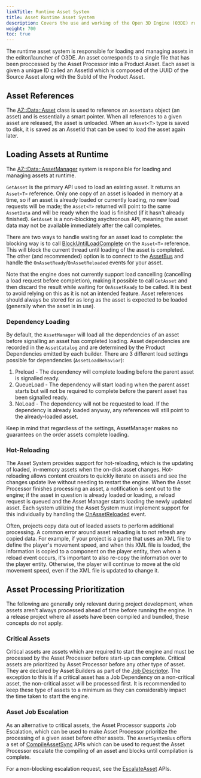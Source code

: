 ```yaml
---
linkTitle: Runtime Asset System
title: Asset Runtime Asset System
description: Covers the use and working of the Open 3D Engine (O3DE) runtime asset system.
weight: 700
toc: true
---
```


The runtime asset system is responsible for loading and managing assets in the editor/launcher of O3DE.  An asset corresponds to a single file that has been proccessed by the Asset Processor into a Product Asset.  Each asset is given a unique ID called an AssetId which is composed of the UUID of the Source Asset along with the SubId of the Product Asset.

## Asset References

The [AZ::Data::Asset](https://github.com/o3de/o3de/blob/development/Code/Framework/AzCore/AzCore/Asset/AssetCommon.h#L293) class is used to reference an `AssetData` object (an asset) and is essentially a smart pointer.  When all references to a given asset are released, the asset is unloaded.  When an `Asset<T>` type is saved to disk, it is saved as an AssetId that can be used to load the asset again later.


## Loading Assets at Runtime

The [AZ::Data::AssetManager](https://github.com/o3de/o3de/blob/development/Code/Framework/AzCore/AzCore/Asset/AssetManager.h#L136) system is responsible for loading and managing assets at runtime.


`GetAsset` is the primary API used to load an existing asset.  It returns an `Asset<T>` reference.  Only one copy of an asset is loaded in memory at a time, so if an asset is already loaded or currently loading, no new load requests will be made; the `Asset<T>` returned will point to the same `AssetData` and will be ready when the load is finished (if it hasn't already finished).  `GetAsset` is a non-blocking asychronous API, meaning the asset data may not be available immediately after the call completes.

There are two ways to handle waiting for an asset load to complete: the blocking way is to call [BlockUntilLoadComplete](https://github.com/o3de/o3de/blob/18205539abf1b1d2eb3959c0a1c42a3eea16a455/Code/Framework/AzCore/AzCore/Asset/AssetCommon.h#L387) on the `Asset<T>` reference.  This will block the current thread until loading of the asset is completed.  The other (and recommended) option is to connect to the [AssetBus](https://github.com/o3de/o3de/blob/18205539abf1b1d2eb3959c0a1c42a3eea16a455/Code/Framework/AzCore/AzCore/Asset/AssetCommon.h#L527) and handle the `OnAssetReady`/`OnAssetReloaded` events for your asset.

Note that the engine does not currently support load cancelling (cancelling a load request before completion), making it possible to call `GetAsset` and then discard the result while waiting for `OnAssetReady` to be called.  It is best to avoid relying on this as it is not an intended feature.  Asset references should always be stored for as long as the asset is expected to be loaded (generally when the asset is in use).


### Dependency Loading

By default, the `AssetManager` will load all the dependencies of an asset before signalling an asset has completed loading.  Asset dependencies are recorded in the `AssetCatalog` and are determined by the Product Dependencies emitted by each builder.  There are 3 different load settings possible for dependencies (`AssetLoadBehavior`):
1. Preload - The dependency will complete loading before the parent asset is signalled ready.
2. QueueLoad - The dependency will start loading when the parent asset starts but will not be required to complete before the parent asset has been signalled ready.
3. NoLoad - The dependency will not be requested to load.  If the dependency is already loaded anyway, any references will still point to the already-loaded asset.

Keep in mind that regardless of the settings, AssetManager makes no guarantees on the order assets complete loading.

### Hot-Reloading

The Asset System provides support for hot-reloading, which is the updating of loaded, in-memory assets when the on-disk asset changes.  Hot-reloading allows content creators to quickly iterate on assets and see the changes update live without needing to restart the engine.  When the Asset Processor finishes processing an asset, a notification is sent out to the engine; if the asset in question is already loaded or loading, a reload request is queued and the Asset Manager starts loading the newly updated asset.  Each system utilizing the Asset System must implement support for this individually by handling the [OnAssetReloaded](https://github.com/o3de/o3de/blob/18205539abf1b1d2eb3959c0a1c42a3eea16a455/Code/Framework/AzCore/AzCore/Asset/AssetCommon.h#L603) event.

Often, projects copy data out of loaded assets to perform additional processing. A common error around asset reloading is to not refresh any copied data. For example, if your project is a game that uses an XML file to define the player's movement speed, and when this XML file is loaded, the information is copied to a component on the player entity, then when a reload event occurs, it's important to also re-copy the information over to the player entity. Otherwise, the player will continue to move at the old movement speed, even if the XML file is updated to change it.

## Asset Processing Prioritization

The following are generally only relevant during project development, when assets aren't always processed ahead of time before running the engine.  In a release project where all assets have been compiled and bundled, these concepts do not apply.

### Critical Assets

Critical assets are assets which are required to start the engine and must be processed by the Asset Processor before start-up can complete.  Critical assets are prioritized by Asset Processor before any other type of asset.  They are declared by Asset Builders as part of the [Job Descriptor](https://github.com/o3de/o3de/blob/18205539abf1b1d2eb3959c0a1c42a3eea16a455/Code/Tools/AssetProcessor/AssetBuilderSDK/AssetBuilderSDK/AssetBuilderSDK.h#L446).  The exception to this is if a critical asset has a Job Dependency on a non-critical asset, the non-critical asset will be processed first.  It is recommended to keep these type of assets to a minimum as they can considerably impact the time taken to start the engine.

### Asset Job Escalation

As an alternative to critical assets, the Asset Processor supports Job Escalation, which can be used to make Asset Processor prioritize the processing of a given asset before other assets.  The `AssetSystemBus` offers a set of [CompileAssetSync](https://github.com/o3de/o3de/blob/18205539abf1b1d2eb3959c0a1c42a3eea16a455/Code/Framework/AzFramework/AzFramework/Asset/AssetSystemBus.h#L199) APIs which can be used to request the Asset Processor escalate the compiling of an asset and blocks until compilation is complete.

For a non-blocking escalation request, see the [EscalateAsset](https://github.com/o3de/o3de/blob/18205539abf1b1d2eb3959c0a1c42a3eea16a455/Code/Framework/AzFramework/AzFramework/Asset/AssetSystemBus.h#L248) APIs.